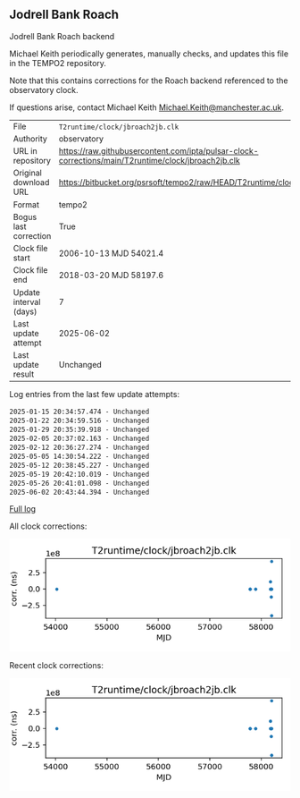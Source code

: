 
## Jodrell Bank Roach

Jodrell Bank Roach backend

Michael Keith periodically generates, manually checks, and updates
this file in the TEMPO2 repository.

Note that this contains corrections for the Roach backend referenced
to the observatory clock.

If questions arise, contact Michael Keith
<Michael.Keith@manchester.ac.uk>.

|     |     |
|:--- |:--- |
| File | `T2runtime/clock/jbroach2jb.clk` |
| Authority | observatory |
| URL in repository | <https://raw.githubusercontent.com/ipta/pulsar-clock-corrections/main/T2runtime/clock/jbroach2jb.clk> |
| Original download URL | <https://bitbucket.org/psrsoft/tempo2/raw/HEAD/T2runtime/clock/jbroach2jb.clk> |
| Format | tempo2 |
| Bogus last correction | True |
| Clock file start | 2006-10-13 MJD 54021.4 |
| Clock file end | 2018-03-20 MJD 58197.6 |
| Update interval (days) | 7 |
| Last update attempt | 2025-06-02 |
| Last update result | Unchanged |

Log entries from the last few update attempts:
```
2025-01-15 20:34:57.474 - Unchanged
2025-01-22 20:34:59.516 - Unchanged
2025-01-29 20:35:39.918 - Unchanged
2025-02-05 20:37:02.163 - Unchanged
2025-02-12 20:36:27.274 - Unchanged
2025-05-05 14:30:54.222 - Unchanged
2025-05-12 20:38:45.227 - Unchanged
2025-05-19 20:42:10.019 - Unchanged
2025-05-26 20:41:01.098 - Unchanged
2025-06-02 20:43:44.394 - Unchanged
```
[Full log](https://raw.githubusercontent.com/ipta/pulsar-clock-corrections/main/log/T2runtime/clock/jbroach2jb.clk.log)


All clock corrections:

![plot of all clock corrections](jbroach2jb.clk.png "All corrections")

Recent clock corrections:

![plot of recent clock corrections](jbroach2jb.clk.short.png "Recent corrections")

